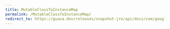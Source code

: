 ```yaml
---
title: MutableClassToInstanceMap
permalink: /MutableClassToInstanceMap/
redirect_to: https://guava.dev/releases/snapshot-jre/api/docs/com/google/common/collect/MutableClassToInstanceMap.html
---
```

